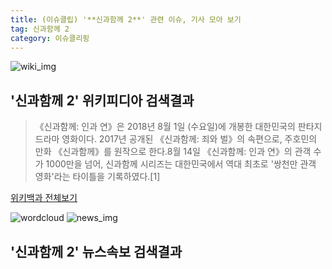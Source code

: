 ```yaml
---
title: (이슈클립) '**신과함께 2**' 관련 이슈, 기사 모아 보기
tag: 신과함께 2
category: 이슈클리핑
---
```

![wiki_img](https://user-images.githubusercontent.com/42597476/44503234-41136a80-a6d0-11e8-9071-6fc6418eafe4.png)
## **'**신과함께 2**'** 위키피디아 검색결과
>《신과함께: 인과 연》은 2018년 8월 1일 (수요일)에 개봉한 대한민국의 판타지 드라마 영화이다. 2017년 공개된 《신과함께: 죄와 벌》의 속편으로, 주호민의 만화 《신과함께》를 원작으로 한다.8월 14일 《신과함께: 인과 연》의 관객 수가 1000만을 넘어, 신과함께 시리즈는 대한민국에서 역대 최초로 '쌍천만 관객 영화'라는 타이틀을 기록하였다.[1]

<a href="https://ko.wikipedia.org/wiki/신과함께 2" target="_blank">위키백과 전체보기</a>

![wordcloud](https://s3.ap-northeast-2.amazonaws.com/lyrics101-wordcloud/2018-09-18-1537222350.png)
![news_img](https://user-images.githubusercontent.com/42597476/44507050-1206f400-a6e4-11e8-8d98-7ffbfebb353f.png)
## **'**신과함께 2**'** 뉴스속보 검색결과


